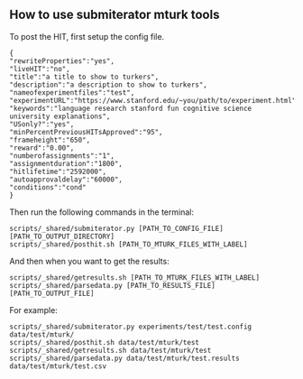 ## How to use submiterator mturk tools

To post the HIT, first setup the config file.

    {
    "rewriteProperties":"yes",
    "liveHIT":"no",
    "title":"a title to show to turkers",
    "description":"a description to show to turkers",
    "nameofexperimentfiles":"test",
    "experimentURL":"https://www.stanford.edu/~you/path/to/experiment.html",
    "keywords":"language research stanford fun cognitive science university explanations",
    "USonly?":"yes",
    "minPercentPreviousHITsApproved":"95",
    "frameheight":"650",
    "reward":"0.00",
    "numberofassignments":"1",
    "assignmentduration":"1800",
    "hitlifetime":"2592000",
    "autoapprovaldelay":"60000",
    "conditions":"cond"
    }

Then run the following commands in the terminal:

    scripts/_shared/submiterator.py [PATH_TO_CONFIG_FILE] [PATH_TO_OUTPUT_DIRECTORY]
    scripts/_shared/posthit.sh [PATH_TO_MTURK_FILES_WITH_LABEL]

And then when you want to get the results:

    scripts/_shared/getresults.sh [PATH_TO_MTURK_FILES_WITH_LABEL]
    scripts/_shared/parsedata.py [PATH_TO_RESULTS_FILE] [PATH_TO_OUTPUT_FILE]

For example:

    scripts/_shared/submiterator.py experiments/test/test.config data/test/mturk/
    scripts/_shared/posthit.sh data/test/mturk/test
    scripts/_shared/getresults.sh data/test/mturk/test
    scripts/_shared/parsedata.py data/test/mturk/test.results data/test/mturk/test.csv
